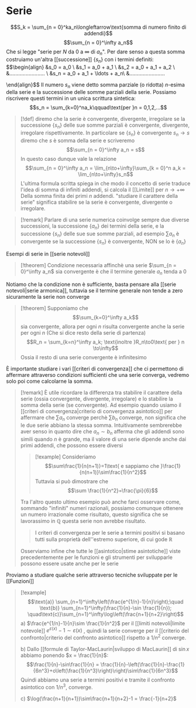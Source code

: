 # Serie
$$S_k = \sum_{n = 0}^ka_n\longleftarrow\text{somma di numero finito di addendi}$$ $$\sum_{n = 0}^\infty a_n$$
Che si legge "serie per $N$ da $0$ a $\infty$ di $a_n$". Per dare senso a questa somma costruiamo un'altra [[successione]] $\{s_n\}$ con i termini definiti:
$$\begin{align}
&s_0 = a_0 \\
&s_1 = a_0 + a_1 \\
&s_2 = a_0 + a_1 + a_2 \\
&........................ \\
&s_n = a_0 + a_1 + \ldots + a_n\\
&........................

\end{align}$$
Il numero $s_n$ viene detto somma parziale (o ridotta) $n$-esima della serie e la successione delle somme parziali della serie.
Possiamo riscrivere questi termini in un unica scrittura sintetica:
$$s_n = \sum_{k=0}^na_k\qquad\text{per }n = 0,1,2,...$$

>[!def] 
>diremo che la serie è convergente, divergente, irregolare se la successione $\{s_n\}$ delle sue somme parziali è convergente, divergente, irregolare rispettivamente. In particolare se $\{s_n\}$ è convergente $s_n \to s$ diremo che $s$ è somma della serie e scriveremo
>$$\sum_{n = 0}^\infty a_n = s$$ 
> In questo caso dunque vale la relazione
> $$\sum_{n = 0}^\infty a_n = \lim_{n\to+\infty}\sum_{k = 0}^n a_k = \lim_{n\to+\infty}s_n$$
L'ultima formula scritta spiega in che modo il concetto di serie traduce l'idea di somma di infiniti addendi, si calcola il [[Limite]] per $n \to+\infty$ Della somma finita dei primi $n$ addendi.
>"studiare il carattere della serie" significa stabilire se la serie è convergente, divergente o irregolare.

>[!remark]
>Parlare di una serie numerica coinvolge sempre due diverse successioni, la successione $\{a_n\}$ dei termini della serie, e la successione $\{s_n\}$ delle sue sue somme parziali, ad esempio $\sum a_n$ è convergente se la successione $\{s_n\}$ è convergente, NON se lo è $\{a_n\}$

Esempi di serie in [[serie notevoli]]


>[!theorem]
>Condizione necessaria affinchè una serie $\sum_{n = 0}^\infty a_n$ sia convergente è che il termine generale $a_n$ tenda a $0$

Notiamo che la condizione non è sufficiente, basta pensare alla [[serie notevoli|serie armonica]], tuttavia se il termine generale non tende a zero sicuramente la serie non converge

>[!theorem]
>Supponiamo che
>$$\sum_{k=0}^\infty a_k$$ sia convergente, allora per ogni $n$ risulta convergente anche la serie per ogni $n$ (Che si dice resto della serie di partenza)
>$$R_n = \sum_{k=n}^\infty a_k; \text{inoltre }R_n\to0\text{ per } n \to\infty$$
>Ossia il resto di una serie convergente è infinitesimo

È importante studiare i vari [[criteri di convergenza]] che ci permettono di affermare attraverso condizioni sufficienti che una serie converga, vedremo solo poi come calcolarne la somma.

>[!remark]
>È utile ricordare la differenza tra stabilire il carattere della serie (ossia convergente, divergente, irregolare) e lo stabilire la somma della serie (se convergente).
>Ad esempio quando usiamo il [[criteri di convergenza|criterio di convergenza asintotico]] per affermare che $\sum a_n$ converge perchè $\sum b_n$ converge, non significa che le due serie abbiano la stessa somma.
>Intuitivamente sembrerebbe aver senso in quanto dire che $a_n \sim b_n$ afferma che gli addendi sono simili quando $n$ è grande, ma il valore di una serie dipende anche dai primi addendi, che possono essere diversi
>
>>[!example]
>>Consideriamo
>>$$\sum\frac{1}{n(n+1)}=1\text{ e sappiamo che }\frac{1}{n(n+1)}\sim\frac{1}{n^2}$$
>>Tuttavia si può dimostrare che
>>$$\sum \frac{1}{n^2}=\frac{\pi}{6}$$
>
>Tra l'altro questo ultimo esempio può anche farci osservare come, sommando "infiniti" numeri razionali, possiamo comunque ottenere un numero irrazionale come risultato, questo significa che se lavorassimo in $\mathbb Q$ questa serie non avrebbe risultato.
>
>>I criteri di convergenza per le serie a termini positivi si basano tutti sulla proprietà dell''estremo superiore, di cui gode $\mathbb R$
>
>Osserviamo infine che tutte le [[asintotico|stime asintotiche]] viste precedentemente per le funzioni e gli strumenti per svilupparle possono essere usate anche per le serie

Proviamo a studiare qualche serie attraverso tecniche sviluppate per le [[Funzioni]]
>[!example]
>$$\text{a)} \sum_{n=1}^\infty\left(\frac{e^{1/n}-1}{n}\right);\quad \text{b)} \sum_{n=1}^\infty(\frac{1}{n}-\sin \frac{1}{n}); \quad\text{c)}\sum_{n=1}^\infty\log\left(\frac{n+1}{n+2}\right)$$
>a) $\frac{e^{1/n}-1}{n}\sim \frac{1}{n^2}$ per il [[limiti notevoli|limite notevole]] $e^{\varepsilon(x)} - 1 \sim \varepsilon(x)$ , quindi la serie converge per il [[criterio del confronto|criterio del confronto asintotico]] rispetto a $1/n^2$ converge.
>
>b) Dallo [[formule di Taylor-MacLaurin|sviluppo di MacLaurin]] di $\sin x$ abbiamo ponendo $x = \frac{1}{n}$:
>$$\frac{1}{n}-\sin\frac{1}{n} = \frac{1}{n}-\left(\frac{1}{n}-\frac{1}{6n^3}+o\left(\frac{1}{n^3}\right)\right)\sim\frac{1}{6n^3}$$
>Quindi abbiamo una serie a termini positivi e tramite il confronto asintotico con $1/n^3$, converge.
>
>
>c) $\log(\frac{n+1}{n+1})\sim\frac{n+1}{n+2}-1 = \frac{-1}{n+2}$